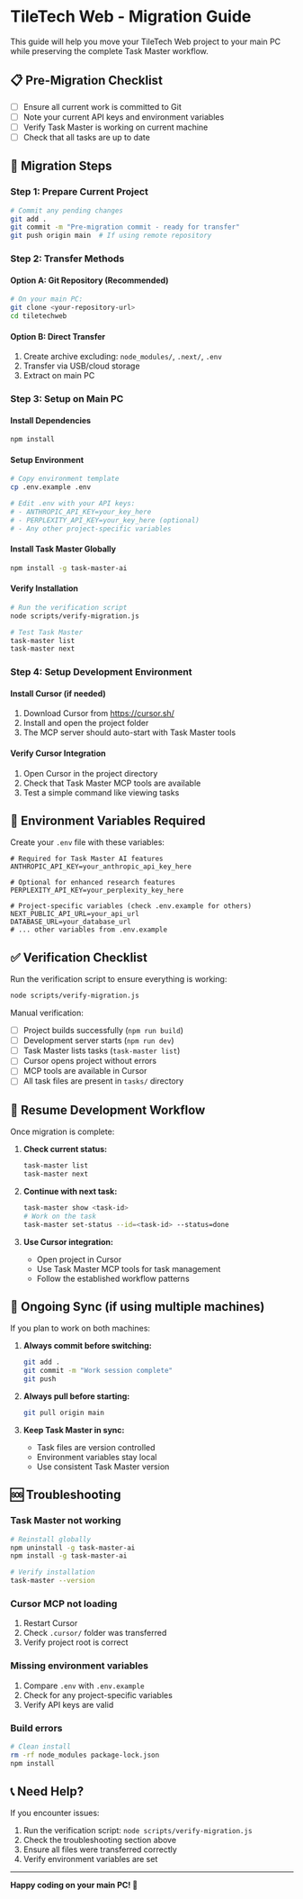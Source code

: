 # TileTech Web - Migration Guide

This guide will help you move your TileTech Web project to your main PC while preserving the complete Task Master workflow.

## 📋 Pre-Migration Checklist

- [ ] Ensure all current work is committed to Git
- [ ] Note your current API keys and environment variables
- [ ] Verify Task Master is working on current machine
- [ ] Check that all tasks are up to date

## 🚀 Migration Steps

### Step 1: Prepare Current Project

```bash
# Commit any pending changes
git add .
git commit -m "Pre-migration commit - ready for transfer"
git push origin main  # If using remote repository
```

### Step 2: Transfer Methods

#### Option A: Git Repository (Recommended)
```bash
# On your main PC:
git clone <your-repository-url>
cd tiletechweb
```

#### Option B: Direct Transfer
1. Create archive excluding: `node_modules/`, `.next/`, `.env`
2. Transfer via USB/cloud storage
3. Extract on main PC

### Step 3: Setup on Main PC

#### Install Dependencies
```bash
npm install
```

#### Setup Environment
```bash
# Copy environment template
cp .env.example .env

# Edit .env with your API keys:
# - ANTHROPIC_API_KEY=your_key_here
# - PERPLEXITY_API_KEY=your_key_here (optional)
# - Any other project-specific variables
```

#### Install Task Master Globally
```bash
npm install -g task-master-ai
```

#### Verify Installation
```bash
# Run the verification script
node scripts/verify-migration.js

# Test Task Master
task-master list
task-master next
```

### Step 4: Setup Development Environment

#### Install Cursor (if needed)
1. Download Cursor from https://cursor.sh/
2. Install and open the project folder
3. The MCP server should auto-start with Task Master tools

#### Verify Cursor Integration
1. Open Cursor in the project directory
2. Check that Task Master MCP tools are available
3. Test a simple command like viewing tasks

## 🔧 Environment Variables Required

Create your `.env` file with these variables:

```env
# Required for Task Master AI features
ANTHROPIC_API_KEY=your_anthropic_api_key_here

# Optional for enhanced research features
PERPLEXITY_API_KEY=your_perplexity_key_here

# Project-specific variables (check .env.example for others)
NEXT_PUBLIC_API_URL=your_api_url
DATABASE_URL=your_database_url
# ... other variables from .env.example
```

## ✅ Verification Checklist

Run the verification script to ensure everything is working:

```bash
node scripts/verify-migration.js
```

Manual verification:
- [ ] Project builds successfully (`npm run build`)
- [ ] Development server starts (`npm run dev`)
- [ ] Task Master lists tasks (`task-master list`)
- [ ] Cursor opens project without errors
- [ ] MCP tools are available in Cursor
- [ ] All task files are present in `tasks/` directory

## 🎯 Resume Development Workflow

Once migration is complete:

1. **Check current status:**
   ```bash
   task-master list
   task-master next
   ```

2. **Continue with next task:**
   ```bash
   task-master show <task-id>
   # Work on the task
   task-master set-status --id=<task-id> --status=done
   ```

3. **Use Cursor integration:**
   - Open project in Cursor
   - Use Task Master MCP tools for task management
   - Follow the established workflow patterns

## 🔄 Ongoing Sync (if using multiple machines)

If you plan to work on both machines:

1. **Always commit before switching:**
   ```bash
   git add .
   git commit -m "Work session complete"
   git push
   ```

2. **Always pull before starting:**
   ```bash
   git pull origin main
   ```

3. **Keep Task Master in sync:**
   - Task files are version controlled
   - Environment variables stay local
   - Use consistent Task Master version

## 🆘 Troubleshooting

### Task Master not working
```bash
# Reinstall globally
npm uninstall -g task-master-ai
npm install -g task-master-ai

# Verify installation
task-master --version
```

### Cursor MCP not loading
1. Restart Cursor
2. Check `.cursor/` folder was transferred
3. Verify project root is correct

### Missing environment variables
1. Compare `.env` with `.env.example`
2. Check for any project-specific variables
3. Verify API keys are valid

### Build errors
```bash
# Clean install
rm -rf node_modules package-lock.json
npm install
```

## 📞 Need Help?

If you encounter issues:
1. Run the verification script: `node scripts/verify-migration.js`
2. Check the troubleshooting section above
3. Ensure all files were transferred correctly
4. Verify environment variables are set

---

**Happy coding on your main PC! 🚀** 